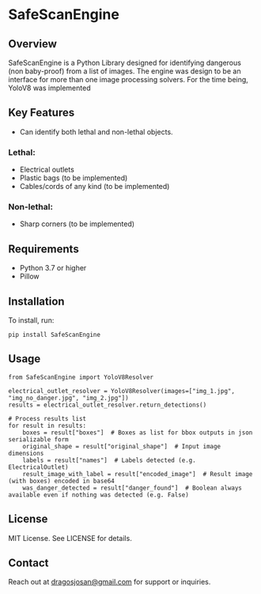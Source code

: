 # SafeScanEngine
## Overview
SafeScanEngine is a Python Library designed for identifying dangerous (non baby-proof) from a list of images. 
The engine was design to be an interface for more than one image processing solvers. 
For the time being, YoloV8 was implemented

## Key Features
- Can identify both lethal and non-lethal objects.

### Lethal:
- Electrical outlets
- Plastic bags (to be implemented)
- Cables/cords of any kind (to be implemented)

### Non-lethal:
- Sharp corners (to be implemented)

## Requirements
- Python 3.7 or higher
- Pillow

## Installation
To install, run: 
```shell
pip install SafeScanEngine
```

## Usage
```shell
from SafeScanEngine import YoloV8Resolver

electrical_outlet_resolver = YoloV8Resolver(images=["img_1.jpg", "img_no_danger.jpg", "img_2.jpg"])
results = electrical_outlet_resolver.return_detections()

# Process results list
for result in results:
    boxes = result["boxes"]  # Boxes as list for bbox outputs in json serializable form
    original_shape = result["original_shape"]  # Input image dimensions
    labels = result["names"]  # Labels detected (e.g. ElectricalOutlet) 
    result_image_with_label = result["encoded_image"]  # Result image (with boxes) encoded in base64
    was_danger_detected = result["danger_found"]  # Boolean always available even if nothing was detected (e.g. False)
```

## License
MIT License. See LICENSE for details.

## Contact
Reach out at dragosjosan@gmail.com for support or inquiries.
